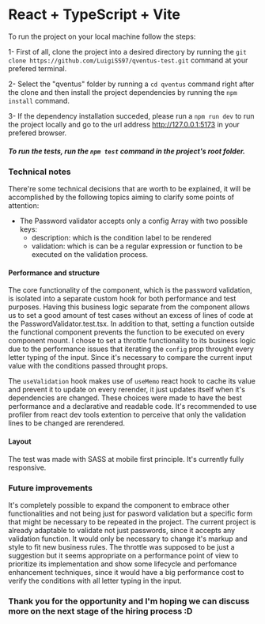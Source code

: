 


# React + TypeScript + Vite

To run the project on your local machine follow the steps:

1- First of all, clone the project into a desired directory by running the `git clone https://github.com/LuigiSS97/qventus-test.git` command at your prefered terminal.

2- Select the "qventus" folder by running a `cd qventus` command right after the clone and then install the project dependencies by running the `npm install` command.

3- If the dependency installation succeded, please run a `npm run dev` to run the project locally and go to the url address http://127.0.0.1:5173 in your prefered browser.

 ##### To run the tests, run the `npm test` command in the project's root folder.

### Technical notes
There're some technical decisions that are worth to be explained, it will be accomplished by the following topics aiming to clarify some points of attention: 

 - The Password validator accepts only a config Array with two possible keys: 
	 - description: which is the condition label to be rendered
	 - validation: which is can be a regular expression or function to be executed on the validation process.	
 
 #### Performance and structure
 The core functionality of the component, which is the password validation, is isolated into a separate custom hook for both performance and test purposes. Having this business logic separate from the component allows us to set a good amount of test cases without an excess of lines of code at the PasswordValidator.test.tsx. In addition to that, setting a function outside the functional component prevents the function to be executed on every component mount. 
	 I chose to set a throttle functionality to its business logic due to the performance issues that iterating the `config` prop throught every letter typing of the input. Since it's necessary to compare the current input value with the conditions passed throught props.
	
 The `useValidation` hook makes use of `useMemo` react hook to cache its value and prevent it to update on every rerender, it just updates itself when it's dependencies are changed.
	These choices were made to have the best performance and a declarative and readable code. It's recommended to use profiler from react dev tools extention to perceive that only the validation lines to be changed are rerendered.

#### Layout
The test was made with SASS at mobile first principle. It's currently fully responsive.
	
### Future improvements
It's completely possible to expand the component to embrace other functionalities and not being just for pasword validation but a specific form that might be necessary to be repeated in the project. The current project is already adaptable to validate not just passwords, since it accepts any validation function. It would only be necessary to change it's markup and style to fit new business rules.
The throttle was supposed to be just a suggestion but it seems appropriate on a performance point of view to prioritize its implementation and show some lifecycle and perfomance enhancement techniques, since it would have a big performance cost to verify  the conditions with all letter typing in the input. 

### Thank you for the opportunity and I'm hoping we can discuss more on the next stage of the hiring process :D
	

